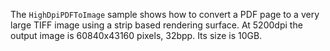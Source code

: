 The `HighDpiPDFToImage` sample shows how to convert a PDF page to a very large TIFF image using a strip based rendering surface.
At 5200dpi the output image is 60840x43160 pixels, 32bpp. Its size is 10GB.
